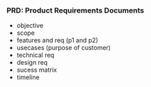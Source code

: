 ### PRD: Product Requirements Documents

- objective
- scope
- features and req (p1 and p2)
- usecases (purpose of customer)
- technical req
- design req
- sucess matrix
- timeline